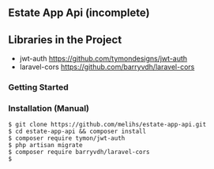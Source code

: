 
## Estate App Api (incomplete)

## Libraries in the Project
- jwt-auth https://github.com/tymondesigns/jwt-auth
- laravel-cors https://github.com/barryvdh/laravel-cors
### Getting Started

### Installation (Manual)
```console
$ git clone https://github.com/melihs/estate-app-api.git    
$ cd estate-app-api && composer install
$ composer require tymon/jwt-auth
$ php artisan migrate 
$ composer require barryvdh/laravel-cors
$

```

